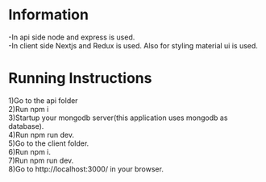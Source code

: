 # Information

-In api side node and express is used. <br/>
-In client side Nextjs and Redux is used. Also for styling material ui is used.<br/>


# Running Instructions

1)Go to the api folder <br/>
2)Run npm i <br/>
3)Startup your mongodb server(this application uses mongodb as database). <br/>
4)Run npm run dev. <br/>
5)Go to the client folder. <br/>
6)Run npm i. <br/>
7)Run npm run dev. <br/>
8)Go to http://localhost:3000/ in your browser. <br/>
